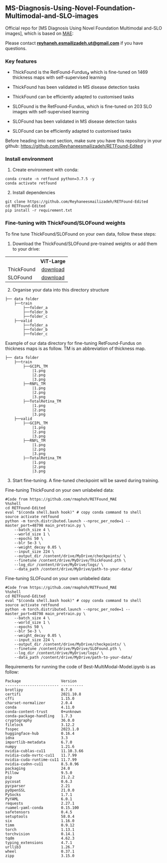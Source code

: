 ##  MS-Diagnosis-Using-Novel-Foundation-Multimodal-and-SLO-images


Official repo for [MS Diagnosis Using Novel Foundation Multimodal and-SLO images], which is based on [MAE](https://github.com/facebookresearch/mae):

Please contact 	**reyhaneh.esmailizadeh.ut@gmail.com** if you have questions.


### Key features

- ThickFound is the RetFound-Fundusو which is fine-tuned on 1469 thickness maps with self-supervised learning
- ThickFound has been validated in MS disease detection tasks
- ThickFound can be efficiently adapted to customised tasks

- SLOFound is the RetFound-Fundus, which is fine-tuned on 203 SLO images with self-supervised learning
- SLOFound has been validated in MS disease detection tasks
- SLOFound can be efficiently adapted to customised tasks
  
Before heading into next section, make sure you have this repository in your github:
https://github.com/Reyhaneesmailizadeh/RETFound-Edited

### Install environment

1. Create environment with conda:

```
conda create -n retfound python=3.7.5 -y
conda activate retfound
```

2. Install dependencies

```
git clone https://github.com/Reyhaneesmailizadeh/RETFound-Edited
cd RETFound-Edited
pip install -r requirement.txt
```


### Fine-tuning with ThickFound/SLOFound weights

To fine tune ThickFound/SLOFound on your own data, follow these steps:

1. Download the ThickFound/SLOFound pre-trained weights or add them to your drive:
<table><tbody>
<!-- START TABLE -->
<!-- TABLE HEADER -->
<th valign="bottom"></th>
<th valign="bottom">ViT-Large</th>
<!-- TABLE BODY -->
<tr><td align="left">ThickFound</td>
<td align="center"><a href="https://drive.google.com/file/d/1sk1IAdBaQ60qTCGqOQw5_s6E1tQj4Ftk/view?usp=sharing">download</a></td>
</tr>
<!-- TABLE BODY -->
<tr><td align="left">SLOFound</td>
<td align="center"><a href="https://drive.google.com/file/d/1-MCvsW4NWEAMoXNe5VAJrGat6z6GlUkV/view?usp=sharing">download</a></td>
</tr>
</tbody></table>

2. Organise your data into this directory structure

```
├── data folder
    ├──train
        ├──folder_a
        ├──folder_b
        ├──folder_c
    ├──valid
        ├──folder_a
        ├──folder_b
        ├──folder_c
``` 
Example of our data directory for fine-tuning RetFound-Fundus on thickness maps is as follow. TM is an abbreviation of thickness map.
```
├── data folder
    ├──train
        ├──GCIPL_TM
            |1.png
            |2.png
            |3.png
        ├──RNFL_TM
            |1.png
            |2.png
            |3.png
        ├──TotalRetina_TM
            |1.png
            |2.png
            |3.png
    ├──valid
        ├──GCIPL_TM
            |1.png
            |2.png
            |3.png
        ├──RNFL_TM
            |1.png
            |2.png
            |3.png
        ├──TotalRetina_TM
            |1.png
            |2.png
            |3.png
```
3. Start fine-tuning. A fine-tuned checkpoint will be saved during training.

Fine-tuning ThickFound on your own unlabeled data:
```
#Code from https://github.com/rmaphoh/RETFound_MAE
%%shell
cd RETFound-Edited
eval "$(conda shell.bash hook)" # copy conda command to shell
source activate retfound
python -m torch.distributed.launch --nproc_per_node=1 --master_port=48798 main_pretrain.py \
    --batch_size 4 \
    --world_size 1 \
    --epochs 50 \
    --blr 5e-3 \
    --weight_decay 0.05 \
    --input_size 224 \
    --output_dir /content/drive/MyDrive/checkpoints/ \
    --finetune /content/drive/MyDrive/ThickFound.pth \
    --log_dir /content/drive/MyDrive/logs/ \
    --data_path /content/drive/MyDrive/path-to-your-data/

```
Fine-tuning SLOFound on your own unlabeled data:
```
#Code from https://github.com/rmaphoh/RETFound_MAE
%%shell
cd RETFound-Edited
eval "$(conda shell.bash hook)" # copy conda command to shell
source activate retfound
python -m torch.distributed.launch --nproc_per_node=1 --master_port=48798 main_pretrain.py \
    --batch_size 4 \
    --world_size 1 \
    --epochs 50 \
    --blr 5e-3 \
    --weight_decay 0.05 \
    --input_size 224 \
    --output_dir /content/drive/MyDrive/checkpoints/ \
    --finetune /content/drive/MyDrive/SLOFound.pth \
    --log_dir /content/drive/MyDrive/logs/ \
    --data_path /content/drive/MyDrive/path-to-your-data/
```



Requirements for running the code of Best-MultiModal-Model.ipynb is as follow:
```
Package                  Version
------------------------ ----------
brotlipy                 0.7.0
certifi                  2021.10.8
cffi                     1.15.0
charset-normalizer       2.0.4
conda                    4.11.0
conda-content-trust      0+unknown
conda-package-handling   1.7.3
cryptography             36.0.0
filelock                 3.12.2
fsspec                   2023.1.0
huggingface-hub          0.16.4
idna                     3.3
importlib-metadata       6.7.0
numpy                    1.21.6
nvidia-cublas-cu11       11.10.3.66
nvidia-cuda-nvrtc-cu11   11.7.99
nvidia-cuda-runtime-cu11 11.7.99
nvidia-cudnn-cu11        8.5.0.96
packaging                24.0
Pillow                   9.5.0
pip                      21.2.2
pycosat                  0.6.3
pycparser                2.21
pyOpenSSL                21.0.0
PySocks                  1.7.1
PyYAML                   6.0.1
requests                 2.27.1
ruamel-yaml-conda        0.15.100
safetensors              0.4.5
setuptools               58.0.4
six                      1.16.0
timm                     0.9.12
torch                    1.13.1
torchvision              0.14.1
tqdm                     4.62.3
typing_extensions        4.7.1
urllib3                  1.26.7
wheel                    0.37.1
zipp                     3.15.0
```
